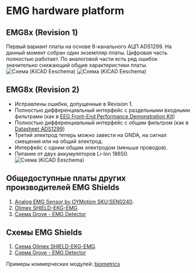 # EMG hardware platform
## EMG8x (Revision 1)
Первый вариант платы на основе 8-канального АЦП ADS1299. На данный момент собран один экземпляр платы. Цифровая часть полностью работает. По аналоговой части есть ряд ошибок значительно снижающий общие характеристики платы.
![Схема (KiCAD Eeschema)](https://drive.google.com/uc?export=view&id=1ILe61-I7x9Qac2lrjNZa3rqXznOtPNTw)
![Схема (KiCAD Eeschema)](https://drive.google.com/uc?export=view&id=1uYkZH1ljI7POEj6VSd-617ZXaz0Fbder)
## EMG8x (Revision 2)
* Исправлены ошибки, допущенные в Revision 1.
* Полностью дифференциальный интерфейс с раздельными входными фильтрами (как в [EEG Front-End Performance Demonstration Kit](https://www.ti.com/lit/ug/slau443b/slau443b.pdf?ts=1602258946892&ref_url=https%253A%252F%252Fwww.ti.com%252Ftool%252FADS1299EEGFE-PDK))
* Полностью дифференциальный интерфейс с общим фильтром (как в [Datasheet ADS1299](https://www.ti.com/lit/ds/symlink/ads1299.pdf?ts=1602417721400))
* Третий электрод теперь можно завести на GNDA, на сигнал смещения или на общий электрод.
* Интерфейс с одним общим электродом (меньше проводов).
* Питание от двух аккумуляторов Li-Ion 18650.
![Схема (KiCAD Eeschema)](https://drive.google.com/uc?export=view&id=18xvGgrcY3SdtwbyLzkZvpchL3RI9LBVP)
## Общедоступные платы других производителей EMG Shields
1. [Analog EMG Sensor by OYMotion SKU:SEN0240](https://www.dfrobot.com/wiki/index.php/Analog_EMG_Sensor_by_OYMotion_SKU:SEN0240).
2. [Olimex SHIELD-EKG-EMG](https://www.olimex.com/Products/Duino/Shields/SHIELD-EKG-EMG/open-source-hardware).
3. [Схема Grove - EMG Detector](https://static.chipdip.ru/lib/843/DOC003843068.pdf)
## Схемы EMG Shields 
1. [Схема Olimex SHIELD-EKG-EMG](https://www.olimex.com/Products/Duino/Shields/SHIELD-EKG-EMG/resources/SHIELD-EKG-EMG-REV-B-SCHEMATIC.pdf).
2. [Схема Grove - EMG Detector](https://static.chipdip.ru/lib/843/DOC003843068.pdf)

Примеры коммерческих модулей: [biometrics](http://www.biometricsltd.com/wireless-sensors.htm)

